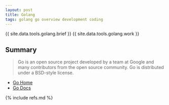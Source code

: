 ```yaml
---
layout: post
title: Golang
tags: golang go overview development coding
---
```


{{ site.data.tools.golang.brief }}
{{ site.data.tools.golang.work }}

## Summary

> Go is an open source project developed by a team at Google and many contributors from the open source community. Go is distributed under a BSD-style license. 

- [Go Home](https://golang.org/)
- [Go Docs](https://golang.org/doc/)

{% include refs.md %}

